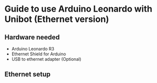 # Guide to use Arduino Leonardo with Unibot (Ethernet version)

## Hardware needed
- Arduino Leonardo R3
- Ethernet Shield for Arduino
- USB to ethernet adapter (Optional)

## Ethernet setup